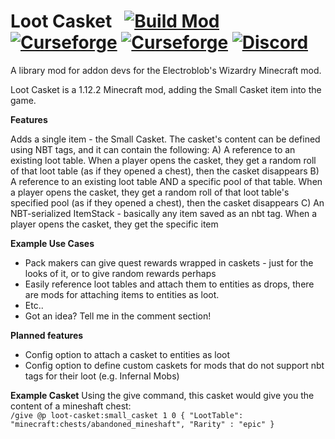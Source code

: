 
# Loot Casket &nbsp; [![Build Mod](https://github.com/WinDanesz/LootCasket/actions/workflows/gradle.yml/badge.svg)](https://github.com/WinDanesz/LootCasket/actions/workflows/gradle.yml) [![Curseforge](http://cf.way2muchnoise.eu/full_loot-casket_downloads.svg)](https://www.curseforge.com/minecraft/mc-mods/loot-casket) [![Curseforge](http://cf.way2muchnoise.eu/versions/608287.svg)](http://www.curseforge.com/minecraft/mc-mods/loot-casket/files) [![Discord](https://img.shields.io/discord/544897694448091146?color=7289DA&label=Discord)](https://discord.gg/wuSsgKwAKv)
A library mod for addon devs for the Electroblob's Wizardry Minecraft mod.

Loot Casket is a 1.12.2 Minecraft mod, adding the Small Casket item into the game.

**Features**

Adds a single item - the Small Casket.
The casket's content can be defined using NBT tags, and it can contain the following:
  A) A reference to an existing loot table. When a player opens the casket, they get a random roll of that loot table (as if they opened a chest), then the casket disappears
  B) A reference to an existing loot table AND a specific pool of that table. When a player opens the casket, they get a random roll of that loot table's specified pool (as if they opened a chest), then the casket disappears
  C) An NBT-serialized ItemStack - basically any item saved as an nbt tag. When a player opens the casket, they get the specific item
 
**Example Use Cases**
- Pack makers can give quest rewards wrapped in caskets - just for the looks of it, or to give random rewards perhaps
- Easily reference loot tables and attach them to entities as drops, there are mods for attaching items to entities as loot.
- Etc..
- Got an idea? Tell me in the comment section!

**Planned features**
  - Config option to attach a casket to entities as loot
  - Config option to define custom caskets for mods that do not support nbt tags for their loot (e.g. Infernal Mobs)
  
**Example Casket**
Using the give command, this casket would give you the content of a mineshaft chest:
<br />
`/give @p loot-casket:small_casket 1 0 { "LootTable": "minecraft:chests/abandoned_mineshaft", "Rarity" : "epic" }`
 